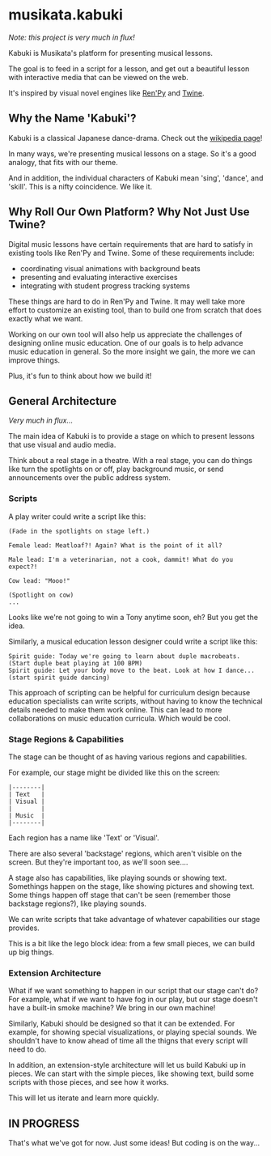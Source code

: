 # musikata.kabuki

*Note: this project is very much in flux!*

Kabuki is Musikata's platform for presenting musical lessons.

The goal is to feed in a script for a lesson, and get out a beautiful lesson with interactive media that can be viewed on the web.

It's inspired by visual novel engines like [Ren'Py](http://www.renpy.org/) and [Twine](http://twinery.org/). 


## Why the Name 'Kabuki'?
Kabuki is a classical Japanese dance-drama. Check out the [wikipedia page](http://en.wikipedia.org/wiki/Kabuki)!

In many ways, we're presenting musical lessons on a stage. So it's a good analogy, that fits with our theme.

And in addition, the individual characters of Kabuki mean 'sing', 'dance', and 'skill'. This is a nifty coincidence. We like it.

## Why Roll Our Own Platform? Why Not Just Use Twine?
Digital music lessons have certain requirements that are hard to satisfy in existing tools like Ren'Py and Twine. Some of these requirements include:
- coordinating visual animations with background beats
- presenting and evaluating interactive exercises
- integrating with student progress tracking systems

These things are hard to do in Ren'Py and Twine. It may well take more effort to customize an existing tool, than to build one from scratch that does exactly what we want.

Working on our own tool will also help us appreciate the challenges of designing online music education. One of our goals is to help advance music education in general. So the more insight we gain, the more we can improve things.

Plus, it's fun to think about how we build it!

## General Architecture
*Very much in flux...*

The main idea of Kabuki is to provide a stage on which to present lessons that use visual and audio media.

Think about a real stage in a theatre. With a real stage, you can do things like turn the spotlights on or off, play background music, or send announcements over the public address system.

### Scripts
A play writer could write a script like this:

````
(Fade in the spotlights on stage left.)

Female lead: Meatloaf?! Again? What is the point of it all?

Male lead: I'm a veterinarian, not a cook, dammit! What do you expect?!

Cow lead: "Mooo!"

(Spotlight on cow)
...
````

Looks like we're not going to win a Tony anytime soon, eh? But you get the idea.

Similarly, a musical education lesson designer could write a script like this:

````
Spirit guide: Today we're going to learn about duple macrobeats.
(Start duple beat playing at 100 BPM)
Spirit guide: Let your body move to the beat. Look at how I dance...
(start spirit guide dancing)
````

This approach of scripting can be helpful for curriculum design because education specialists can write scripts, without having to know the technical details needed to make them work online. This can lead to more collaborations on music education curricula. Which would be cool.

### Stage Regions & Capabilities
The stage can be thought of as having various regions and capabilities.

For example, our stage might be divided like this on the screen:

````
|--------|
| Text   |
| Visual |
|        |
| Music  |
|--------|

````
Each region has a name like 'Text' or 'Visual'. 

There are also several 'backstage' regions, which aren't visible on the screen. But they're important too, as we'll soon see....

A stage also has capabilities, like playing sounds or showing text. Somethings happen on the stage, like showing pictures and showing text. Some things happen off stage that can't be seen (remember those backstage regions?), like playing sounds.

We can write scripts that take advantage of whatever capabilities our stage provides.

This is a bit like the lego block idea: from a few small pieces, we can build up big things.

### Extension Architecture
What if we want something to happen in our script that our stage can't do?  For example, what if we want to have fog in our play, but our stage doesn't have a built-in smoke machine? We bring in our own machine!

Similarly, Kabuki should be designed so that it can be extended. For example, for showing special visualizations, or playing special sounds. We shouldn't have to know ahead of time all the thigns that every script will need to do.

In addition, an extension-style architecture will let us build Kabuki up in pieces. We can start with the simple pieces, like showing text, build some scripts with those pieces, and see how it works.

This will let us iterate and learn more quickly.

## IN PROGRESS
That's what we've got for now. Just some ideas! But coding is on the way...
